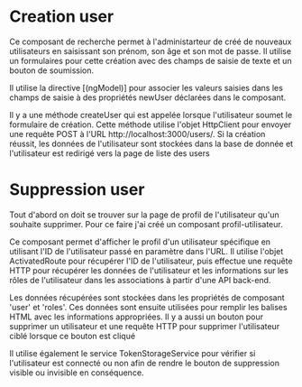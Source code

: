 # Creation user

Ce composant de recherche permet à l'administarteur de créé de nouveaux utilisateurs en saisissant son prénom, son âge et son mot de passe. Il utilise un formulaires pour cette création avec des champs de saisie de texte et un bouton de soumission.

Il utilise la directive [(ngModel)] pour associer les valeurs saisies dans les champs de saisie à des propriétés newUser déclarées dans le composant.

Il y a une méthode createUser qui est appelée lorsque l'utilisateur soumet le formulaire de création. Cette méthode utilise l'objet HttpClient pour envoyer une requête POST à l'URL http://localhost:3000/users/. Si la création réussit, les données de l'utilisateur sont stockées dans la base de donnée et l'utilisateur est redirigé vers la page de liste des users

# Suppression user

Tout d'abord on doit se trouver sur la page de profil de l'utilisateur qu'un souhaite supprimer.
Pour ce faire j'ai créé un composant profil-utilisateur.

Ce composant permet d'afficher le profil d'un utilisateur spécifique en utilisant l'ID de l'utilisateur passé en paramètre dans l'URL. Il utilise l'objet ActivatedRoute pour récupérer l'ID de l'utilisateur, puis effectue une requête HTTP pour récupérer les données de l'utilisateur et les informations sur les rôles de l'utilisateur dans les associations à partir d'une API back-end.

Les données récupérées sont stockées dans les propriétés de composant 'user' et 'roles'. Ces données sont ensuite utilisées pour remplir les balises HTML avec les informations appropriées. Il y a aussi un bouton pour supprimer un utilisateur et une requête HTTP pour supprimer l'utilisateur ciblé lorsque ce bouton est cliqué

Il utilise également le service TokenStorageService pour vérifier si l'utilisateur est connecté ou non afin de rendre le bouton de suppression visible ou invisible en conséquence.